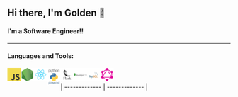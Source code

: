 ## Hi there, I'm Golden 👋

#### I'm a Software Engineer!!

---

#### Languages and Tools:

<img align="left" width='30px' src="https://raw.githubusercontent.com/github/explore/80688e429a7d4ef2fca1e82350fe8e3517d3494d/topics/javascript/javascript.png" alt="JavaScript" />

<img align="left" width='30px'  src="https://raw.githubusercontent.com/github/explore/80688e429a7d4ef2fca1e82350fe8e3517d3494d/topics/nodejs/nodejs.png" alt="Node" />

<img align="left" width='30px' src="https://raw.githubusercontent.com/github/explore/80688e429a7d4ef2fca1e82350fe8e3517d3494d/topics/react/react.png" alt="React" />

<img align="left" width='30px' src="https://github.com/Goldenbwuoy/Goldenbwuoy/blob/main/python.png?raw=true" alt="Python" />

<img align="left" width='30px' src="https://github.com/Goldenbwuoy/Goldenbwuoy/blob/main/flask.jpeg?raw=true" alt="Flask" />

<img align="left" width='30px' src="https://github.com/Goldenbwuoy/Goldenbwuoy/blob/main/mongodb.png?raw=true" alt="MongoDB" />

<img align="left" width='30px' src="https://github.com/Goldenbwuoy/Goldenbwuoy/blob/main/mysql.png?raw=true" alt="MySQL" />

<img align="left" width='30px' src="https://raw.githubusercontent.com/github/explore/5c058a388828bb5fde0bcafd4bc867b5bb3f26f3/topics/graphql/graphql.png" alt="GraphQL" />

<br />
<br />
| ------------- | ------------- |
